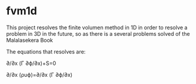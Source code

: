 # fvm1d
This project resolves the finite volumen method in 1D in order to resolve a problem in 3D in the future, 
so as there is a several problems solved of the Malalasekera Book

The equations that resolves are:

∂/∂x (Γ ∂ϕ/∂x)+S=0

∂/∂x (ρυϕ)=∂/∂x (Γ ∂ϕ/∂x)


